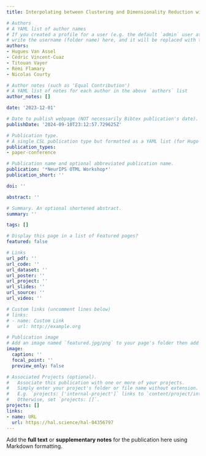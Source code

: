 ```yaml
---
title: Interpolating between Clustering and Dimensionality Reduction with Gromov-Wasserstein

# Authors
# A YAML list of author names
# If you created a profile for a user (e.g. the default `admin` user at `content/authors/admin/`), 
# write the username (folder name) here, and it will be replaced with their full name and linked to their profile.
authors:
- Hugues Van Assel
- Cédric Vincent-Cuaz
- Titouan Vayer
- Rémi Flamary
- Nicolas Courty

# Author notes (such as 'Equal Contribution')
# A YAML list of notes for each author in the above `authors` list
author_notes: []

date: '2023-12-01'

# Date to publish webpage (NOT necessarily Bibtex publication's date).
publishDate: '2024-09-10T23:12:57.729625Z'

# Publication type.
# A single CSL publication type but formatted as a YAML list (for Hugo requirements).
publication_types:
- paper-conference

# Publication name and optional abbreviated publication name.
publication: '*NeurIPS OTML Workshop*'
publication_short: ''

doi: ''

abstract: ''

# Summary. An optional shortened abstract.
summary: ''

tags: []

# Display this page in a list of Featured pages?
featured: false

# Links
url_pdf: ''
url_code: ''
url_dataset: ''
url_poster: ''
url_project: ''
url_slides: ''
url_source: ''
url_video: ''

# Custom links (uncomment lines below)
# links:
# - name: Custom Link
#   url: http://example.org

# Publication image
# Add an image named `featured.jpg/png` to your page's folder then add a caption below.
image:
  caption: ''
  focal_point: ''
  preview_only: false

# Associated Projects (optional).
#   Associate this publication with one or more of your projects.
#   Simply enter your project's folder or file name without extension.
#   E.g. `projects: ['internal-project']` links to `content/project/internal-project/index.md`.
#   Otherwise, set `projects: []`.
projects: []
links:
- name: URL
  url: https://hal.science/hal-04356797
---
```


Add the **full text** or **supplementary notes** for the publication here using Markdown formatting.
